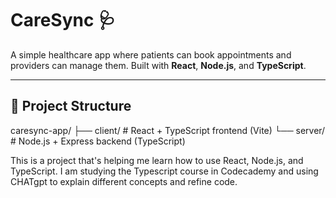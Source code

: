 # CareSync 🩺

A simple healthcare app where patients can book appointments and providers can manage them. 
Built with **React**, **Node.js**, and **TypeScript**.

---

## 🚀 Project Structure

caresync-app/
├── client/ # React + TypeScript frontend (Vite)
└── server/ # Node.js + Express backend (TypeScript)

This is a project that's helping me learn how to use React, Node.js, and TypeScript.
I am studying the Typescript course in Codecademy and using CHATgpt to explain different concepts and refine code.
